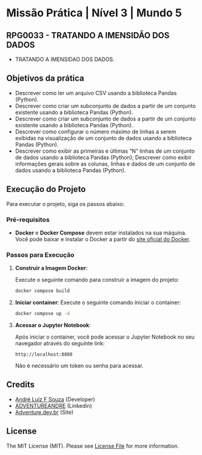 # Missão Prática | Nível 3 | Mundo 5

## RPG0033  - TRATANDO A IMENSIDÃO DOS DADOS
- TRATANDO A IMENSIDAO DOS DADOS.

## Objetivos da prática

- Descrever como ler um arquivo CSV usando a biblioteca Pandas (Python).
- Descrever como criar um subconjunto de dados a partir de um conjunto existente usando a biblioteca Pandas (Python).
- Descrever como criar um subconjunto de dados a partir de um conjunto existente usando a biblioteca Pandas (Python).
- Descrever como configurar o número máximo de linhas a serem exibidas na visualização de um conjunto de dados usando a biblioteca Pandas (Python).
- Descrever como exibir as primeiras e últimas “N” linhas de um conjunto de dados usando a biblioteca Pandas (Python); Descrever como exibir informações gerais sobre as colunas, linhas e dados de um conjunto de dados usando a biblioteca Pandas (Python).

## Execução do Projeto

Para executar o projeto, siga os passos abaixo:

### Pré-requisitos

- **Docker** e **Docker Compose** devem estar instalados na sua máquina. Você pode baixar e instalar o Docker a partir do [site oficial do Docker](https://www.docker.com/get-started).

### Passos para Execução

1. **Construir a Imagem Docker**:

   Execute o seguinte comando para construir a imagem do projeto:

   ```bash
   docker compose build

2. **Iniciar container**:
  Execute o seguinte comando iniciar o container:
    ```bash
   docker compose up -d

3. **Acessar o Jupyter Notebook**:

   Após iniciar o container, você pode acessar o Jupyter Notebook no seu navegador através do seguinte link:

   ```
   http://localhost:8888
   ```

   Não é necessário um token ou senha para acessar.

## Credits

- [André Luíz F Souza](https://github.com/adventureandre) (Developer)
- [ADVENTUREANDRE](https://www.linkedin.com/in/adventureandre) (Linkedin)
- [Adventure.dev.br](https://adventure.dev.br) (Site)

## License

The MIT License (MIT). Please see [License File](https://github.com/adventureandre/Lib/blob/main/LICENSE) for more information.
